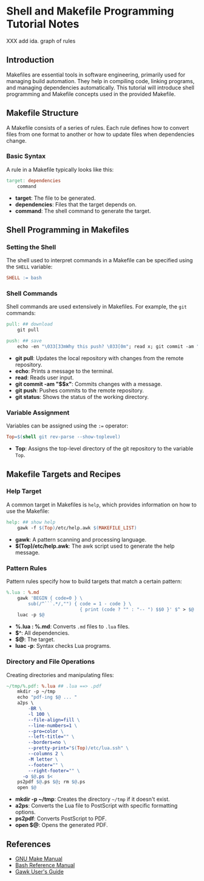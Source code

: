 # Shell and Makefile Programming Tutorial Notes

XXX add ida. graph of rules

## Introduction

Makefiles are essential tools in software engineering, primarily used for managing build automation. They help in compiling code, linking programs, and managing dependencies automatically. This tutorial will introduce shell programming and Makefile concepts used in the provided Makefile.

## Makefile Structure

A Makefile consists of a series of rules. Each rule defines how to convert files from one format to another or how to update files when dependencies change.

### Basic Syntax

A rule in a Makefile typically looks like this:
```makefile
target: dependencies
    command
```

- **target**: The file to be generated.
- **dependencies**: Files that the target depends on.
- **command**: The shell command to generate the target.

## Shell Programming in Makefiles

### Setting the Shell

The shell used to interpret commands in a Makefile can be specified using the `SHELL` variable:
```makefile
SHELL := bash
```

### Shell Commands

Shell commands are used extensively in Makefiles. For example, the `git` commands:
```makefile
pull: ## download
    git pull

push: ## save
    echo -en "\033[33mWhy this push? \033[0m"; read x; git commit -am "$$x"; git push; git status
```

- **git pull**: Updates the local repository with changes from the remote repository.
- **echo**: Prints a message to the terminal.
- **read**: Reads user input.
- **git commit -am "$$x"**: Commits changes with a message.
- **git push**: Pushes commits to the remote repository.
- **git status**: Shows the status of the working directory.

### Variable Assignment

Variables can be assigned using the `:=` operator:
```makefile
Top=$(shell git rev-parse --show-toplevel)
```
- **Top**: Assigns the top-level directory of the git repository to the variable `Top`.

## Makefile Targets and Recipes

### Help Target

A common target in Makefiles is `help`, which provides information on how to use the Makefile:
```makefile
help: ## show help
    gawk -f $(Top)/etc/help.awk $(MAKEFILE_LIST)
```
- **gawk**: A pattern scanning and processing language.
- **$(Top)/etc/help.awk**: The awk script used to generate the help message.

### Pattern Rules

Pattern rules specify how to build targets that match a certain pattern:
```makefile
%.lua : %.md
    gawk 'BEGIN { code=0 } \
        sub(/^```.*/,"") { code = 1 - code } \
                           { print (code ? "" : "-- ") $$0 }' $^ > $@
    luac -p $@
```
- **%.lua : %.md**: Converts `.md` files to `.lua` files.
- **$^**: All dependencies.
- **$@**: The target.
- **luac -p**: Syntax checks Lua programs.

### Directory and File Operations

Creating directories and manipulating files:
```makefile
~/tmp/%.pdf: %.lua ## .lua ==> .pdf
    mkdir -p ~/tmp
    echo "pdf-ing $@ ... "
    a2ps \
        -BR \
        -l 100 \
        --file-align=fill \
        --line-numbers=1 \
        --pro=color \
        --left-title="" \
        --borders=no \
        --pretty-print="$(Top)/etc/lua.ssh" \
        --columns 2 \
        -M letter \
        --footer="" \
        --right-footer="" \
      -o $@.ps $<
    ps2pdf $@.ps $@; rm $@.ps
    open $@
```
- **mkdir -p ~/tmp**: Creates the directory `~/tmp` if it doesn't exist.
- **a2ps**: Converts the Lua file to PostScript with specific formatting options.
- **ps2pdf**: Converts PostScript to PDF.
- **open $@**: Opens the generated PDF.


## References

- [GNU Make Manual](https://www.gnu.org/software/make/manual/make.html)
- [Bash Reference Manual](https://www.gnu.org/software/bash/manual/bash.html)
- [Gawk User's Guide](https://www.gnu.org/software/gawk/manual/gawk.html)

